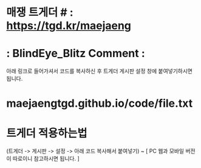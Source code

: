 # 매쟁 트게더 # : https://tgd.kr/maejaeng

# : BlindEye_Blitz Comment : #
아래 링크로 들어가셔서 코드를 복사하신 후 트게더 게시판 설정 창에 붙여넣기하시면 됩니다.

# maejaengtgd.github.io/code/file.txt

# 트게더 적용하는법 #
(트게더 -> 게시판 -> 설정 -> 아래 코드 복사해서 붙여넣기) ~ [ PC 웹과 모바일 버전이 따로이니 참고하시면 됩니다. ]
